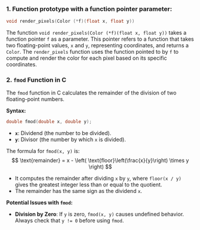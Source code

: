 ### 1. Function prototype with a function pointer parameter:

```c
void render_pixels(Color (*f)(float x, float y))
```

The function `void render_pixels(Color (*f)(float x, float y))` takes a function pointer `f` as a parameter. This pointer refers to a function that takes two floating-point values, `x` and `y`, representing coordinates, and returns a `Color`. The `render_pixels` function uses the function pointed to by `f` to compute and render the color for each pixel based on its specific coordinates.

### 2. `fmod` Function in C

The `fmod` function in C calculates the remainder of the division of two floating-point numbers.

**Syntax:**

```c
double fmod(double x, double y);
```

- **`x`**: Dividend (the number to be divided).
- **`y`**: Divisor (the number by which `x` is divided).


The formula for `fmod(x, y)` is:
$$
\text{remainder} = x - \left( \text{floor}\left(\frac{x}{y}\right) \times y \right)
$$
- It computes the remainder after dividing `x` by `y`, where `floor(x / y)` gives the greatest integer less than or equal to the quotient.
- The remainder has the same sign as the dividend `x`.

**Potential Issues with `fmod`:**

- **Division by Zero**: If `y` is zero, `fmod(x, y)` causes undefined behavior. Always check that `y != 0` before using `fmod`.

